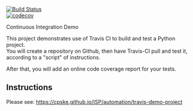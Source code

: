 [![Build Status](https://travis-ci.com/your_acctid/demo-pyci.svg?branch=master)](https://travis-ci.com/WhatWR/demo-pyci)    
[![codecov](https://codecov.io/gh/WhatWR/demo-pyci/branch/main/graph/badge.svg?token=EIQB1177U6)](https://codecov.io/gh/WhatWR/demo-pyci)         

Continuous Integration Demo
   
This project demonstrates use of Travis CI to build and test a Python project.  
You will create a repository on Github, then have Travis-CI pull and test it,
according to a "script" of instructions.

After that, you will add an online code coverage report for your tests.

## Instructions

Please see: https://cpske.github.io/ISP/automation/travis-demo-project

